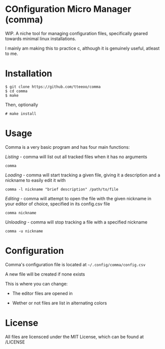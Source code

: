 # COnfiguration Micro Manager (comma)

WIP. A niche tool for managing configuration files, specifically geared towards minimal linux installations.

I mainly am making this to practice c, although it is genuinely useful, atleast to me.

# Installation

```
$ git clone https://github.com/tteeoo/comma
$ cd comma
$ make
```
Then, optionally
```
# make install
```

# Usage

Comma is a very basic program and has four main functions:

*Listing* - comma will list out all tracked files when it has no arguments

`comma`

*Loading* - comma will start tracking a given file, giving it a description and a nickname to easily edit it with

`comma -l nickname "brief description" /path/to/file`


*Editing* - comma will attempt to open the file with the given nickname in your editor of choice, specified in its config.csv file

`comma nickname`


*Unloading* - comma will stop tracking a file with a specified nickname

`comma -u nickname`


# Configuration

Comma's configuration file is located at `~/.config/comma/config.csv`

A new file will be created if none exists

This is where you can change:

- The editor files are opened in

- Wether or not files are list in alternating colors


# License

All files are licensced under the MIT License, which can be found at /LICENSE
